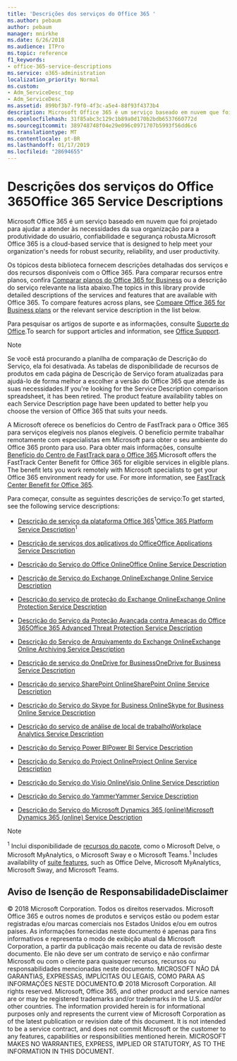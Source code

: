 ```yaml
---
title: 'Descrições dos serviços do Office 365 '
ms.author: pebaum
author: pebaum
manager: mnirkhe
ms.date: 6/26/2018
ms.audience: ITPro
ms.topic: reference
f1_keywords:
- office-365-service-descriptions
ms.service: o365-administration
localization_priority: Normal
ms.custom:
- Adm_ServiceDesc_top
- Adm_ServiceDesc
ms.assetid: 899bf3b7-f9f0-4f3c-a5e4-88f93f4373b4
description: Microsoft Office 365 é um serviço baseado em nuvem que foi projetado para ajudar a atender às necessidades da sua organização para a produtividade do usuário, confiabilidade e segurança robusta.
ms.openlocfilehash: 31f85abc3c129c1b89a0d170b2bdb6537660772d
ms.sourcegitcommit: 389748748f04e29e096c0971707b5993f56dd6c6
ms.translationtype: MT
ms.contentlocale: pt-BR
ms.lasthandoff: 01/17/2019
ms.locfileid: "28694655"
---
```

# <a name="office-365-service-descriptions"></a><span data-ttu-id="f4526-103">Descrições dos serviços do Office 365</span><span class="sxs-lookup"><span data-stu-id="f4526-103">Office 365 Service Descriptions</span></span> 

<span data-ttu-id="f4526-104">Microsoft Office 365 é um serviço baseado em nuvem que foi projetado para ajudar a atender às necessidades da sua organização para a produtividade do usuário, confiabilidade e segurança robusta.</span><span class="sxs-lookup"><span data-stu-id="f4526-104">Microsoft Office 365 is a cloud-based service that is designed to help meet your organization's needs for robust security, reliability, and user productivity.</span></span> 
  
<span data-ttu-id="f4526-p101">Os tópicos desta biblioteca fornecem descrições detalhadas dos serviços e dos recursos disponíveis com o Office 365. Para comparar recursos entre planos, confira [Comparar planos do Office 365 for Business](http://go.microsoft.com/fwlink/?LinkID=799177&amp;clcid=0x409) ou a descrição do serviço relevante na lista abaixo.</span><span class="sxs-lookup"><span data-stu-id="f4526-p101">The topics in this library provide detailed descriptions of the services and features that are available with Office 365. To compare features across plans, see [Compare Office 365 for Business plans](http://go.microsoft.com/fwlink/?LinkID=799177&amp;clcid=0x409) or the relevant service description in the list below.</span></span> 
  
<span data-ttu-id="f4526-107">Para pesquisar os artigos de suporte e as informações, consulte [Suporte do Office](https://support.office.com/).</span><span class="sxs-lookup"><span data-stu-id="f4526-107">To search for support articles and information, see [Office Support](https://support.office.com/).</span></span>
  
> [!NOTE]
> <span data-ttu-id="f4526-p102">Se você está procurando a planilha de comparação de Descrição do Serviço, ela foi desativada. As tabelas de disponibilidade de recursos de produtos em cada página de Descrição de Serviço foram atualizadas para ajudá-lo de forma melhor a escolher a versão do Office 365 que atende às suas necessidades.</span><span class="sxs-lookup"><span data-stu-id="f4526-p102">If you're looking for the Service Description comparison spreadsheet, it has been retired. The product feature availability tables on each Service Description page have been updated to better help you choose the version of Office 365 that suits your needs.</span></span> 
  
<span data-ttu-id="f4526-p103">A Microsoft oferece os benefícios do Centro de FastTrack para o Office 365 para serviços elegíveis nos planos elegíveis. O benefício permite trabalhar remotamente com especialistas em Microsoft para obter o seu ambiente do Office 365 pronto para uso. Para obter mais informações, consulte [Benefício do Centro de FastTrack para o Office 365](https://docs.microsoft.com/fasttrack/O365-fasttrack-benefit-for-office-365).</span><span class="sxs-lookup"><span data-stu-id="f4526-p103">Microsoft offers the FastTrack Center Benefit for Office 365 for eligible services in eligible plans. The benefit lets you work remotely with Microsoft specialists to get your Office 365 environment ready for use. For more information, see [FastTrack Center Benefit for Office 365](https://docs.microsoft.com/fasttrack/O365-fasttrack-benefit-for-office-365).</span></span>
  
<span data-ttu-id="f4526-113">Para começar, consulte as seguintes descrições de serviço:</span><span class="sxs-lookup"><span data-stu-id="f4526-113">To get started, see the following service descriptions:</span></span>
  
- <span data-ttu-id="f4526-114">[Descrição de serviço da plataforma Office 365](office-365-platform-service-description/office-365-platform-service-description.md)<sup>1</sup></span><span class="sxs-lookup"><span data-stu-id="f4526-114">[Office 365 Platform Service Description](office-365-platform-service-description/office-365-platform-service-description.md)<sup>1</sup></span></span>
    
- [<span data-ttu-id="f4526-115">Descrição de serviços dos aplicativos do Office</span><span class="sxs-lookup"><span data-stu-id="f4526-115">Office Applications Service Description</span></span>](office-applications-service-description/office-applications-service-description.md)
    
- [<span data-ttu-id="f4526-116">Descrição do Serviço do Office Online</span><span class="sxs-lookup"><span data-stu-id="f4526-116">Office Online Service Description</span></span>](office-online-service-description/office-online-service-description.md)
    
- [<span data-ttu-id="f4526-117">Descrição de Serviço do Exchange Online</span><span class="sxs-lookup"><span data-stu-id="f4526-117">Exchange Online Service Description</span></span>](exchange-online-service-description/exchange-online-service-description.md)
    
- [<span data-ttu-id="f4526-118">Descrição do serviço de proteção do Exchange Online</span><span class="sxs-lookup"><span data-stu-id="f4526-118">Exchange Online Protection Service Description</span></span>](exchange-online-protection-service-description/exchange-online-protection-service-description.md)
    
- [<span data-ttu-id="f4526-119">Descrição do Serviço da Proteção Avançada contra Ameaças do Office 365</span><span class="sxs-lookup"><span data-stu-id="f4526-119">Office 365 Advanced Threat Protection Service Description</span></span>](office-365-advanced-threat-protection-service-description.md)
    
- [<span data-ttu-id="f4526-120">Descrição do Serviço de Arquivamento do Exchange Online</span><span class="sxs-lookup"><span data-stu-id="f4526-120">Exchange Online Archiving Service Description</span></span>](exchange-online-archiving-service-description/exchange-online-archiving-service-description.md)
    
- [<span data-ttu-id="f4526-121">Descrição de serviço do OneDrive for Business</span><span class="sxs-lookup"><span data-stu-id="f4526-121">OneDrive for Business Service Description</span></span>](onedrive-for-business-service-description.md)
    
- [<span data-ttu-id="f4526-122">Descrição do serviço SharePoint Online</span><span class="sxs-lookup"><span data-stu-id="f4526-122">SharePoint Online Service Description</span></span>](sharepoint-online-service-description/sharepoint-online-service-description.md)
    
- [<span data-ttu-id="f4526-123">Descrição do Serviço do Skype for Business Online</span><span class="sxs-lookup"><span data-stu-id="f4526-123">Skype for Business Online Service Description</span></span>](skype-for-business-online-service-description/skype-for-business-online-service-description.md)
    
- [<span data-ttu-id="f4526-124">Descrição do serviço de análise de local de trabalho</span><span class="sxs-lookup"><span data-stu-id="f4526-124">Workplace Analytics Service Description</span></span>](workplace-analytics-service-description.md)
    
- [<span data-ttu-id="f4526-125">Descrição do Serviço Power BI</span><span class="sxs-lookup"><span data-stu-id="f4526-125">Power BI Service Description</span></span>](power-bi-service-description.md)
    
- [<span data-ttu-id="f4526-126">Descrição do Serviço do Project Online</span><span class="sxs-lookup"><span data-stu-id="f4526-126">Project Online Service Description</span></span>](project-online-service-description/project-online-service-description.md)
    
- [<span data-ttu-id="f4526-127">Descrição do Serviço do Visio Online</span><span class="sxs-lookup"><span data-stu-id="f4526-127">Visio Online Service Description</span></span>](visio-online-service-description/visio-online-service-description.md)
    
- [<span data-ttu-id="f4526-128">Descrição do Serviço do Yammer</span><span class="sxs-lookup"><span data-stu-id="f4526-128">Yammer Service Description</span></span>](yammer-service-description/yammer-service-description.md)
    
- [<span data-ttu-id="f4526-129">Descrição do Serviço do Microsoft Dynamics 365 (online)</span><span class="sxs-lookup"><span data-stu-id="f4526-129">Microsoft Dynamics 365 (online) Service Description</span></span>](microsoft-dynamics-365-online-service-description.md)
    
> [!NOTE]
> <span data-ttu-id="f4526-130"><sup>1</sup> Inclui disponibilidade de [recursos do pacote](https://technet.microsoft.com/EN-US/library/office-365-suite-features.aspx), como o Microsoft Delve, o Microsoft MyAnalytics, o Microsoft Sway e o Microsoft Teams.</span><span class="sxs-lookup"><span data-stu-id="f4526-130"><sup>1</sup> Includes availability of [suite features](https://technet.microsoft.com/EN-US/library/office-365-suite-features.aspx), such as Office Delve, Microsoft MyAnalytics, Microsoft Sway, and Microsoft Teams.</span></span> 
  
## <a name="disclaimer"></a><span data-ttu-id="f4526-131">Aviso de Isenção de Responsabilidade</span><span class="sxs-lookup"><span data-stu-id="f4526-131">Disclaimer</span></span>

<span data-ttu-id="f4526-p104">© 2018 Microsoft Corporation. Todos os direitos reservados. Microsoft Office 365 e outros nomes de produtos e serviços estão ou podem estar registradas e/ou marcas comerciais nos Estados Unidos e/ou em outros países. As informações fornecidas neste documento é apenas para fins informativos e representa o modo de exibição atual da Microsoft Corporation, a partir da publicação mais recente ou data de revisão deste documento. Ele não deve ser um contrato de serviço e não confirmar Microsoft ou com o cliente para quaisquer recursos, recursos ou responsabilidades mencionadas neste documento. MICROSOFT NÃO DÁ GARANTIAS, EXPRESSAS, IMPLÍCITAS OU LEGAIS, COMO PARA AS INFORMAÇÕES NESTE DOCUMENTO.</span><span class="sxs-lookup"><span data-stu-id="f4526-p104">© 2018 Microsoft Corporation. All rights reserved. Microsoft, Office 365, and other product and service names are or may be registered trademarks and/or trademarks in the U.S. and/or other countries. The information provided herein is for informational purposes only and represents the current view of Microsoft Corporation as of the latest publication or revision date of this document. It is not intended to be a service contract, and does not commit Microsoft or the customer to any features, capabilities or responsibilities mentioned herein. MICROSOFT MAKES NO WARRANTIES, EXPRESS, IMPLIED OR STATUTORY, AS TO THE INFORMATION IN THIS DOCUMENT.</span></span> 
  
